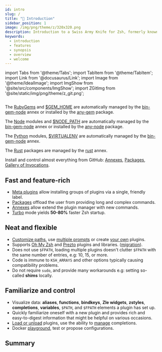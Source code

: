 ```yaml
---
id: intro
slug: /
title: "🎉 Introduction"
sidebar_position: 1
image: /img/png/theme/z/320x320.png
description: Introduction to a Swiss Army Knife for Zsh, formerly known as zplugin, zinit.
keywords:
  - introduction
  - features
  - synopsis
  - overview
  - welcome
---
```


<!-- @format -->

import Tabs from '@theme/Tabs'; import TabItem from '@theme/TabItem'; import Link from '@docusaurus/Link'; import Image from '@theme/IdealImage'; import ImgShow from '@site/src/components/ImgShow'; import ZGitImg from '@site/static/img/png/theme/z_git.png';

<Image img={ZGitImg} />
<Link href="https://github.com/orgs/z-shell/">
<ImgShow
  alt="Z-Shell Organization Stats" width="100%" height="auto"
  img="https://raw.githubusercontent.com/z-shell/.github/main/metrics/plugin/metrics.svg"
/>
</Link>

<Tabs>
<TabItem value="gems" label="RubyGems">

The [RubyGems](https://rubygems.org) and [\$GEM_HOME](https://guides.rubygems.org/command-reference/#gem-environment) are automatically managed by the [bin-gem-node](/ecosystem/annexes/bin-gem-node) annex or installed by the [any-gem](https://github.com/z-shell/any-gem) package.

</TabItem>
<TabItem value="node" label="Node">

The [Node](https://www.npmjs.com) modules and [\$NODE_PATH](https://nodejs.org/api/modules.html#modules_loading_from_the_global_folders) are automatically managed by the [bin-gem-node](/ecosystem/annexes/bin-gem-node) annex or installed by the [any-node](https://github.com/z-shell/any-node) package.

</TabItem>
<TabItem value="pip" label="Python">

The [Python](https://python.org) modules, [\$VIRTUALENV](https://docs.python.org/3/tutorial/venv.html) are automatically managed by the [bin-gem-node](/ecosystem/annexes/bin-gem-node) annex.

</TabItem>
<TabItem value="rust" label="Rust">

The [Rust](https://crates.io) packages are managed by the [rust](/ecosystem/annexes/rust) annex.

</TabItem>
<TabItem value="github" label="GitHub" default>

Install and control almost everything from GitHub: [Annexes](/ecosystem/category/-annexes), [Packages](/ecosystem/category/-packages), [Gallery of Invocations](/community/gallery/collection).

</TabItem>
</Tabs>

## <i class="fa-solid fa-spinner fa-spin-pulse"></i> Fast and feature-rich

- [Meta plugins][meta-plugins] allow installing groups of plugins via a single, friendly label.
- [Packages](/ecosystem/category/-packages) offload the user from providing long and complex commands.
- [Annexes](ecosystem/category/-annexes) allow extend the plugin manager with new commands.
- [Turbo][turbo-mode-zsh--53] mode yields **50-80%** faster Zsh startup.

## <i className="fa-beat" class="fa-solid fa-heart fa-beat"></i> Neat and flexible

- [Customize paths][customizing-paths], use [multiple prompts][multiple-prompts] or create [your own][non-github-local-plugins] plugins.
- Supports [Oh My Zsh][oh-my-zsh-prezto] and [Prezto][oh-my-zsh-prezto] plugins and libraries. ([migration][]).
- Does not use `$FPATH`, loading multiple plugins doesn't clutter `$FPATH` with the same number of entries, e.g: 10, 15, or more.
- Code is immune to `KSH_ARRAYS` and other options typically causing compatibility problems.
- Do not require `sudo`, and provide many workarounds e.g: setting so-called **shims** locally.

## <i className="fa-beat-fade" class="fa-solid fa-circle-info fa-beat-fade"></i> Familiarize and control

- Visualize data: **aliases**, **functions**, **bindkeys**, **Zle widgets**, **zstyles**, **completions**, **variables**, `$PATH`, and `$FPATH` elements a plugin has set up.
- Quickly familiarize oneself with a new plugin and provides rich and easy-to-digest information that might be helpful on various occasions.
- [Load or unload][loading-and-unloading] plugins, use the ability to [manage][completions-management] completions.
- Docker [playground][], test or propose configurations.

## <i class="fa-solid fa-list-check"></i> Summary

<Link href="https://github.com/orgs/z-shell/projects/">
<ImgShow
  alt="Z-Shell Organization FollowUp" width="100%" height="auto"
  img="https://raw.githubusercontent.com/z-shell/.github/main/metrics/plugin/followup/followup.svg"
/>
</Link>

<!-- end-of-file -->
<!-- links -->

[turbo-mode-zsh--53]: /docs/getting_started/overview#turbo-mode-zsh--53
[customizing-paths]: /docs/guides/customization#customizing-paths
[multiple-prompts]: /docs/guides/customization#multiple-prompts
[non-github-local-plugins]: /docs/guides/customization#non-github-local-plugins
[oh-my-zsh-prezto]: /docs/getting_started/overview#oh-my-zsh-prezto
[migration]: /docs/getting_started/migration
[loading-and-unloading]: /docs/guides/commands#loading-and-unloading
[completions-management]: /docs/guides/commands#completions-management
[meta-plugins]: /search?q=meta+plugins

<!-- external -->

[playground]: https://github.com/z-shell/playground
